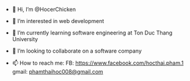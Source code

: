 - 👋 Hi, I’m @HocerChicken
- 👀 I’m interested in web development 

- 🌱 I’m currently learning software engineering at Ton Duc Thang University
- 💞️ I’m looking to collaborate on a software company
- 📫 How to reach me:
FB: https://www.facebook.com/hocthai.pham.1
gmail: phamthaihoc008@gmail.com

<!---
HocerChicken/HocerChicken is a ✨ special ✨ repository because its `README.md` (this file) appears on your GitHub profile.
You can click the Preview link to take a look at your changes.
--->
